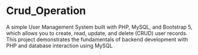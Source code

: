 # Crud_Operation
A simple User Management System built with PHP, MySQL, and Bootstrap 5, which allows you to create, read, update, and delete (CRUD) user records. This project demonstrates the fundamentals of backend development with PHP and database interaction using MySQL
